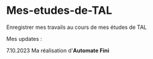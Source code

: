 # Mes-etudes-de-TAL
 Enregistrer mes travails au cours de mes études de TAL

Mes updates : 

7.10.2023 Ma réalisation d'**Automate Fini**




